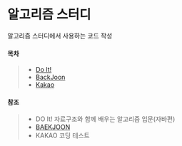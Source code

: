 # 알고리즘 스터디
알고리즘 스터디에서 사용하는 코드 작성

#### 목차
> - [Do It!](https://github.com/Kim-JunHyeong/Algorithm/tree/master/algorithm/src/doit)
> - [BackJoon](https://github.com/Kim-JunHyeong/Algorithm/tree/master/algorithm/src/baekjoon)
> - [Kakao](https://github.com/Kim-JunHyeong/Algorithm/tree/master/algorithm/src/kakao)

#### 참조
> - DO It! 자료구조와 함께 배우는 알고리즘 입문(자바편)
> - [BAEKJOON](https://www.acmicpc.net/)
> - KAKAO 코딩 테스트
